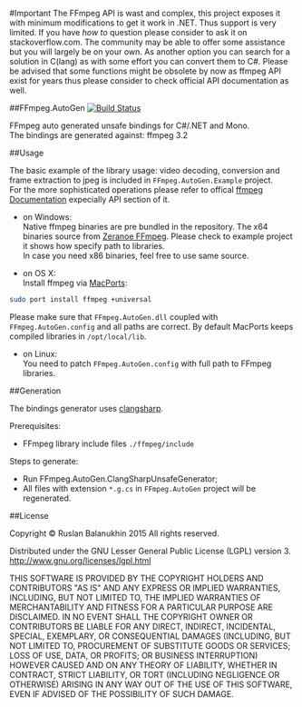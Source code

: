 #Important
The FFmpeg API is wast and complex, this project exposes it with minimum modifications to get it work in .NET. 
Thus support is very limited.
If you have *how to* question please consider to ask it on stackoverflow.com. 
The community may be able to offer some assistance but you will largely be on your own.
As another option you can search for a solution in C(lang) as with some effort you can convert them to C#.
Please be advised that some functions might be obsolete by now as ffmpeg API exist for years thus please consider to check official API documentation as well.


##FFmpeg.AutoGen [![Build Status](https://travis-ci.org/Ruslan-B/FFmpeg.AutoGen.png)](https://travis-ci.org/Ruslan-B/FFmpeg.AutoGen)

FFmpeg auto generated unsafe bindings for C#/.NET and Mono.  
The bindings are generated against: ffmpeg 3.2

##Usage

The basic example of the library usage: video decoding, conversion and frame extraction to jpeg is included in ```FFmpeg.AutoGen.Example``` project.  
For the more sophisticated operations please refer to offical [ffmpeg Documentation](https://www.ffmpeg.org/documentation.html) expecially API section of it.

- on Windows:  
Native ffmpeg binaries are pre bundled in the repository. 
The x64 binaries source from [Zeranoe FFmpeg](http://ffmpeg.zeranoe.com/builds/).
Please check to example project it shows how specify path to libraries.  
In case you need x86 binaries, feel free to use same source.

- on OS X:  
Install ffmpeg via [MacPorts](http://www.macports.org):
```bash
sudo port install ffmpeg +universal
```
Please make sure that ```FFmpeg.AutoGen.dll``` coupled with ```FFmpeg.AutoGen.config``` and all paths are correct. 
By default MacPorts keeps compiled libraries in ```/opt/local/lib```.

- on Linux:  
You need to patch ```FFmpeg.AutoGen.config``` with full path to FFmpeg libraries.

##Generation

The bindings generator uses [clangsharp](http://www.clangsharp.org).

Prerequisites:
 - FFmpeg library include files ```./ffmpeg/include```

Steps to generate:
- Run FFmpeg.AutoGen.ClangSharpUnsafeGenerator;
- All files with extension ```*.g.cs```  in ```FFmpeg.AutoGen``` project will be regenerated.

##License

Copyright © Ruslan Balanukhin 2015
All rights reserved.

Distributed under the GNU Lesser General Public License (LGPL) version 3.  
http://www.gnu.org/licenses/lgpl.html

THIS SOFTWARE IS PROVIDED BY THE COPYRIGHT HOLDERS AND CONTRIBUTORS
"AS IS" AND ANY EXPRESS OR IMPLIED WARRANTIES, INCLUDING, BUT NOT
LIMITED TO, THE IMPLIED WARRANTIES OF MERCHANTABILITY AND FITNESS FOR
A PARTICULAR PURPOSE ARE DISCLAIMED. IN NO EVENT SHALL THE COPYRIGHT
OWNER OR CONTRIBUTORS BE LIABLE FOR ANY DIRECT, INDIRECT, INCIDENTAL,
SPECIAL, EXEMPLARY, OR CONSEQUENTIAL DAMAGES (INCLUDING, BUT NOT
LIMITED TO, PROCUREMENT OF SUBSTITUTE GOODS OR SERVICES; LOSS OF USE,
DATA, OR PROFITS; OR BUSINESS INTERRUPTION) HOWEVER CAUSED AND ON ANY
THEORY OF LIABILITY, WHETHER IN CONTRACT, STRICT LIABILITY, OR TORT
(INCLUDING NEGLIGENCE OR OTHERWISE) ARISING IN ANY WAY OUT OF THE USE
OF THIS SOFTWARE, EVEN IF ADVISED OF THE POSSIBILITY OF SUCH DAMAGE.
